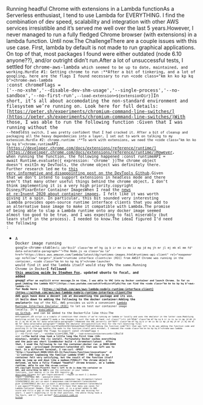 Running headful Chrome with extensions in a Lambda functionAs a Serverless enthusiast, I tend to use Lambda for EVERYTHING. I find the combination of dev speed, scalability and integration with other AWS services irresistible and it’s served me well over the last 5 years.However, I never managed to run a fully fledged Chrome browser (with extensions) in a lambda function. Until now.The ChallengeThere are a couple issues with this use case. First, lambda by default is not made to run graphical applications. On top of that, most packages I found were either outdated (node 6.10 anyone??), and/or outright didn’t run.After a lot of unsuccessful tests, I settled for <code class="km kn ko kp kq b">chrome-aws-lambda` which seemed to be up to date, maintained, and working.Hurdle #1: Getting chrome to run :**After a bit of tinkering, and a lot of googling, here are the flags I found necessary to run <code class="km kn ko kp kq b">chrome-aws-lambda` :const chromeFlags = ['--no-xshm','--disable-dev-shm-usage','--single-process','--no-sandbox','--no-first-run',`--load-extension=${extensionDir}`]In short, it’s all about accomodating the non-standard environment and filesystem we’re running on. Look here for full details: [https://peter.sh/experiments/chromium-command-line-switches/](https://peter.sh/experiments/chromium-command-line-switches/)With those, I was able to run the following function :Given that I was running without the <code class="km kn ko kp kq b">--headless` switch, I was pretty confident that I had cracked it. After a bit of cleanup and packaging all the heavy dependencies into a layer, I set out to work on talking to my extension.Hurdle #2: chrome.runtime :**To work with extensions, we need the <code class="km kn ko kp kq b">chrome.runtime`API. [https://developer.chrome.com/docs/extensions/reference/runtime/](https://developer.chrome.com/docs/extensions/reference/runtime/)However, when running the function, the following happened :const runtimeAPI = await Runtime.evaluate({     expression: 'chrome' })The chrome object doesn’t exitIn my DevTools, the chrome object was definitely there. Further research led me to [this very informative and disappointing post on the DevTools Github](https://github.com/ChromeDevTools/devtools-protocol/issues/83).Given that we don’t intend to support extensions in headless mode and there aren’t that many other useful things behind the chrome object, I don’t think implementing it is a very high priority.copyright Disney/PixarEnter Container ImagesWhen I read the [news at re:Invent 2020 about container images](https://aws.amazon.com/blogs/aws/new-for-aws-lambda-container-image-support/), I felt like it was worth giving it a spin. In particular, this bit sounded very interesting :Lambda provides open-source runtime interface clients that you add to an alternative base image to make it compatible with Lambda.The promise of being able to slap a Lambda runtime onto any docker image seemed almost too good to be true, and I was expecting to fail miserably (but learn stuff in the process). I needed to know.The ideaI figured I’d need the following :<ul class=""><li id="77d1" class="me mf hg iq b ir is iv iw iz mg jd mh jh mi jl mj mk ml mm fd" data-selectable-paragraph="">A Docker image running <code class="km kn ko kp kq b">google-chrome-stable`<li id="8cc3" class="me mf hg iq b ir mn iv mo iz mp jd mq jh mr jl mj mk ml mm fd" data-selectable-paragraph="">The Node.js <a class="au la" href="https://docs.aws.amazon.com/lambda/latest/dg/runtimes-images.html#runtimes-api-client" rel="noopener ugc nofollow" target="_blank">runtime interface client</a> (RIC) from AWSIf Chrome was running in the container, <code class="km kn ko kp kq b">chrome-launcher` would find it and the lambda itself would stay 99% the same.Running Chrome in Docker**I followed[ this amazing guide by Stephen Fox](https://medium.com/dot-debug/running-chrome-in-a-docker-container-a55e7f4da4a8), updated ubuntu to focal, and added <code class="km kn ko kp kq b">gnupg2` after an explicit error message.In no time, I was able to VNC into my Docker container and launch Chrome. So far so good.[Adding the Lambda RIC**](https://www.youtube.com/watch?v=DLzxrzFCyOs)You can find the <code class="km kn ko kp kq b">aws-lambda-ric` for Node here : [https://github.com/aws/aws-lambda-nodejs-runtime-interface-client](https://github.com/aws/aws-lambda-nodejs-runtime-interface-client)The AWS guys have done a decent job at documenting the package and its use, it boils down to adding the following to the docker container:Adding the emulator**On top of the RIC, AWS provides us with a convenient [Lambda Runtime Interface Emulator (RIE)](https://github.com/aws/aws-lambda-runtime-interface-emulator) to let us test our container image locally. It’s [available on Github](https://github.com/aws/aws-lambda-runtime-interface-emulator), and can be added to the Dockerfile like this:The <code class="km kn ko kp kq b">entrypoint.sh` script is a simple if condition that checks if we’re running on lambda or locally and uses the emulator in the latter case.Modifying bootstrap script for Lambda**I made a few changes to suit the task at hand :<ul class=""><li id="05de" class="me mf hg iq b ir is iv iw iz mg jd mh jh mi jl mj mk ml mm fd" data-selectable-paragraph="">Removed the VNC server<li id="9dff" class="me mf hg iq b ir mn iv mo iz mp jd mq jh mr jl mj mk ml mm fd" data-selectable-paragraph="">Added the emulator entrypoint[Click this for the full bootstrap file](https://gist.github.com/xShirase/97ad452dc581fdb2aab7bbdc77e8f3d1)Adding the function code**All that was left to do was adding the function code and pointing it to the app handler.The mods to the function itself were minimal, I removed the <code class="km kn ko kp kq b">chrome-aws-lambda` package and changed the flags to:export const chromeFlags = ['--no-first-run','--window-size=1366,768',`--load-extension=${extensionDir}`]Build and run**The build step took a little long the first time (10+ minutes), notably the ric install. Fortunately Docker caches everything and the pain was short liveddocker build -t chrometest:latest . After that, I used the following to run the container:docker run -p 9000:8080 --user apps --privileged chrometest:latestAnd all that was left was to test. In a different terminal, I ran:curl -XPOST "http://localhost:9000/2015-03-31/functions/function/invocations" -d '{}'container logSeeing the familiar Lambda START - END logs in my container felt very satisfying, but the result of the function itself made me jump up and down like a madman:FINALLY! The chrome object is defined, we have a fully fledged “headful” chrome browser, on a lambda runtime, able to use the <code class="km kn ko kp kq b">chrome.runtime` API.copyright Disney/PixarAll that’s left to do is dump the container on AWS, and voila!Ship to AWS**To use the container in your lambda functions, just deploy it to the ECR registry [as described here](https://docs.aws.amazon.com/lambda/latest/dg/images-create.html)aws ecr get-login-password --region us-east-1 | docker login --username AWS --password-stdin 123456789012.dkr.ecr.us-east-1.amazonaws.comdocker tag  chrometest:latest 123456789012.dkr.ecr.us-east-1.amazonaws.com/chrometest:latestdocker push 123456789012.dkr.ecr.us-east-1.amazonaws.com/chrometest:latestWould I use again?**Frankly, I don’t think I’ll have that many use cases for Lambda Container Images. That being said, it is a great addon to AWS suite and fills a gap in the Serverless ecosystem that was missing for years. I wasn’t expecting it to be that painless, the whole thing took a few hours, and it “just worked”.[Full project code on Github](https://github.com/xShirase/chrome-lambda)
